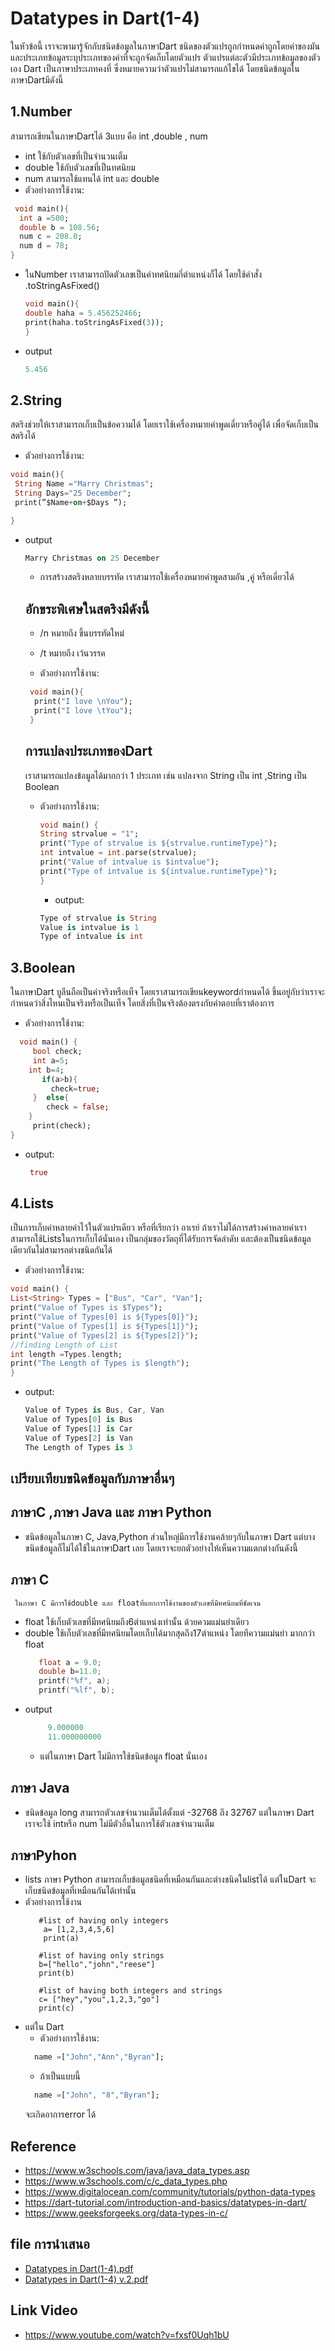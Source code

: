 # Datatypes in Dart(1-4)

ในหัวข้อนี้ เราจะพามารู้จักกับชนิดข้อมูลในภาษาDart ชนิดของตัวแปรถูกกำหนดค่าถูกโดยค่าของมันและประเภทข้อมูลระบุประเภทของค่าที่จะถูกจัดเก็บโดยตัวแปร ตัวแปรแต่ละตัวมีประเภทข้อมูลของตัวเอง Dart เป็นภาษาประเภทคงที่ ซึ่งหมายความว่าตัวแปรไม่สามารถแก้ไขได้
โดยชนิดข้อมูลในภาษาDartมีดังนี้

## 1.Number

  สามารถเขียนในภาษาDartได้ 3แบบ คือ int ,double , num   
  - int ใช้กับตัวเลขที่เป็นจำนวนเต็ม
  - double ใช้กับตัวเลขที่เป็นทศนิยม
  - num สามารถใช้แทนได้ int และ double
  - ตัวอย่างการใช้งาน:
  ```dart
   void main(){
    int a =500;
    double b = 108.56;
    num c = 208.0;
    num d = 78;
}
   ```

     

- ในNumber เราสามารถปัดตัวเลขเป็นค่าทศนิยมกี่ตำแหน่งก็ได้ โดยใช้คำสั่ง .toStringAsFixed()
   ```dart
   void main(){
   double haha = 5.456252466;
   print(haha.toStringAsFixed(3));
   }
   ```
- output
     ```dart
     5.456
     ```
## 2.String

  สตริงช่วยให้เราสามารถเก็บเป็นข้อความได้ โดยเราใช้เครื่องหมายคำพูดเดี่ยวหรือคู่ได้ เพื่อจัดเก็บเป็นสตริงได้

   - ตัวอย่างการใช้งาน:
   
   ```dart
   void main(){
    String Name ="Marry Christmas";
    String Days="25 December";
    print(”$Name+on+$Days ”);

}
   ```
- output
     ```dart
     Marry Christmas on 25 December
     ```

   - การสร้างสตริงหลายบรรทัด เราสามารถใช้เครื่องหมายคำพูดสามอัน ,คู่ หรือเดี่ยวได้
   ## อักขระพิเศษในสตริงมีดังนี้
   - /n   หมายถึง ขึ้นบรรทัดใหม่
   - /t   หมายถึง เว้นวรรค
     
  - ตัวอย่างการใช้งาน:
  
  ```dart
   void main(){
    print("I love \nYou");
    print("I love \tYou");
   }
   ```
   ## การแปลงประเภทของDart
  เราสามารถแปลงข้อมูลได้มากกว่า 1 ประเภท เช่น แปลงจาก String เป็น int ,String เป็น Boolean
  
  - ตัวอย่างการใช้งาน:
      ```dart
      void main() {
      String strvalue = "1";
      print("Type of strvalue is ${strvalue.runtimeType}");   
      int intvalue = int.parse(strvalue);
      print("Value of intvalue is $intvalue");
      print("Type of intvalue is ${intvalue.runtimeType}");
      }
     ```

    - output:
     ```dart
     Type of strvalue is String
     Value is intvalue is 1
     Type of intvalue is int
     ```

## 3.Boolean
   ในภาษาDart บูลีนถือเป็นค่าจริงหรือเท็จ โดยเราสามารถเขียนkeywordกำหนดได้ ขึ้นอยู่กับว่าเราจะกำหนดว่าสิ่งไหนเป็นจริงหรือเป็นเท็จ โดยสิ่งที่เป็นจริงต้องตรงกับคำตอบที่เราต้องการ
   
 - ตัวอย่างการใช้งาน:
   
 ```dart
   void main() {
      bool check;
      int a=5;
     int b=4;
        if(a>b){
          check=true;
      }  else{
         check = false;
     }
      print(check);
 } 
 ```
- output:
  ```dart
   true
  ```
## 4.Lists

   เป็นการเก็บค่าหลายค่าไว้ในตัวแปรเดียว หรือที่เรียกว่า อาเรย์ ถ้าเราไม่ได้การสร้างค่าหลายค่าเราสามารถใช้Listsในการเก็บได้นั่นเอง  เป็นกลุ่มของวัตถุที่ได้รับการจัดลำดับ และต้องเป็นชนิดข้อมูลเดียวกันไม่สามารถต่างชนิดกันได้
   
   - ตัวอย่างการใช้งาน:
   
   ```dart
   void main() {
List<String> Types = ["Bus", "Car", "Van"];
print("Value of Types is $Types");
print("Value of Types[0] is ${Types[0]}"); 
print("Value of Types[1] is ${Types[1]}"); 
print("Value of Types[2] is ${Types[2]}"); 
//finding Length of List
 int length =Types.length;  
print("The Length of Types is $length");
}
 ```
- output:
    ```dart
   Value of Types is Bus, Car, Van
   Value of Types[0] is Bus
   Value of Types[1] is Car
   Value of Types[2] is Van
   The Length of Types is 3
    ```

## เปรียบเทียบขนิดข้อมูลกับภาษาอื่นๆ

   ## ภาษาC ,ภาษา Java และ ภาษา Python
  - ชนิดข้อมูลในภาษา C, Java,Python  ส่วนใหญ่มีการใช้งานคล้ายๆกับในภาษา Dart แต่บางขนิดข้อมูลก็ไม่ได้ใช้ในภาษาDart เลย โดยเราจะยกตัวอย่างให้เห็นความแตกต่างกันดังนี้
   ## ภาษา C
     ในภาษา C มีการใช้double และ floatที่แยกการใช้งานของตัวเลขที่มีทศนิยมที่ชัดเจน
   - float ใช้เก็บตัวเลขที่มีทศนิยมถึง6ตำแหน่งเท่านั้น ด้วยควมแม่นยำเดียว
   - double ใช้เก็บตัวเลขที่มีทศนิยมโดยเก็บได้มากสุดถึง17ตำแหน่ง โดยทีความแม่นยำ 
       มากกว่า float
     ```C
        float a = 9.0;
        double b=11.0;
        printf("%f", a);
        printf("%lf", b);
     ```
  - output
      ```C
           9.000000
           11.000000000
      ```
    - แต่ในภาษา Dart ไม่มีการใช้ชนิดข้อมูล float นั่นเอง
  ## ภาษา Java
  - ชนิดข้อมูล long สามารถตัวเลขจำนวนเต็มได้ตั้งแต่ -32768 ถึง 32767 
        แต่ในภาษา Dart เราจะใช้ intหรือ num ไม่มีตัวอื่นในการใช้ตัวเลขจำนวนเต็ม
      
  ## ภาษาPyhon
  - lists ภาษา Python สามารถเก็บข้อมูลชนิดที่เหมือนกันและต่างชนิดในlistได้ 
        แต่ในDart จะเก็บชนิดข้อมูลที่เหมือนกันได้เท่านั้น 
  - ตัวอย่างการใช้งาน
      ```Pyhton
         #list of having only integers
          a= [1,2,3,4,5,6]
          print(a)

         #list of having only strings
         b=["hello","john","reese"]
         print(b)

         #list of having both integers and strings
         c= ["hey","you",1,2,3,"go"]
         print(c)
      ```
   - แต่ใน Dart
      - ตัวอย่างการใช้งาน:
      ```Dart
        name =["John","Ann","Byran"];
       ```
      - ถ้าเป็นแบบนี้
      ```Dart
        name =["John", "8","Byran"];
       ```
      จะเกิดอาการerror ได้

 ## Reference
   - https://www.w3schools.com/java/java_data_types.asp
   - https://www.w3schools.com/c/c_data_types.php
   - https://www.digitalocean.com/community/tutorials/python-data-types
   - https://dart-tutorial.com/introduction-and-basics/datatypes-in-dart/
   - https://www.geeksforgeeks.org/data-types-in-c/

## file การนำเสนอ
  - [Datatypes in Dart(1-4).pdf](https://github.com/soonklang/dart-tutorial/files/12752008/Datatypes.in.Dart.1-4.pdf)
  - [Datatypes in Dart(1-4) v.2.pdf](https://github.com/soonklang/dart-tutorial/files/13053803/Datatypes.in.Dart.1-4.v.2.pdf)


## Link Video
   - https://www.youtube.com/watch?v=fxsf0Uqh1bU
